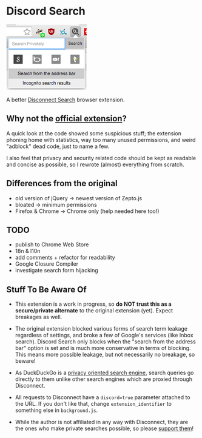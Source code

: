 # Discord Search

![Screenshot](screenshot.png)

A better [Disconnect Search](https://www.disconnect.me/search) browser extension.

## Why not the [official extension](https://github.com/disconnectme/search)?

A quick look at the code showed some suspicious stuff;
the extension phoning home with statistics, way too many unused permissions,
and weird "adblock" dead code, just to name a few.

I also feel that privacy and security related code should be kept as readable
and concise as possible, so I rewrote (almost) everything from scratch.

## Differences from the original

- old version of jQuery -> newest version of Zepto.js
- bloated -> minimum permissions
- Firefox & Chrome -> Chrome only (help needed here too!)

## TODO

- publish to Chrome Web Store
- 18n & l10n
- add comments + refactor for readability
- Google Closure Compiler
- investigate search form hijacking

## Stuff To Be Aware Of

- This extension is a work in progress, so **do NOT trust this as a secure/private
alternate** to the original extension (yet). Expect breakages as well.

- The original extension blocked various forms of search term leakage regardless
of settings, and broke a few of Google's services (like Inbox search). Discord
Search only blocks when the "search from the address bar" option is set and is
much more conservative in terms of blocking. This means more possible leakage,
but not necessarily no breakage, so beware!

- As DuckDuckGo is a [privacy oriented search engine](https://duckduckgo.com/privacy), search queries
go directly to them unlike other search engines which are proxied through Disconnect.

- All requests to Disconnect have a ```discord=true``` parameter attached to the URL.
If you don't like that, change ```extension_identifier``` to something else in ```background.js```.

- While the author is not affiliated in any way with Disconnect, they are the ones
who make private searches possible, so please
[support them](https://disconnect.me/disconnect/welcome/premium/search)!

